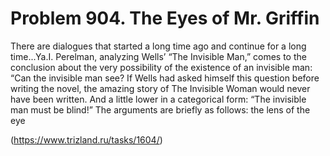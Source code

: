 # Problem 904. The Eyes of Mr. Griffin 

There are dialogues that started a long time ago and continue for a long time...Ya.I. Perelman, analyzing Wells’ “The Invisible Man,” comes to the conclusion about the very possibility of the existence of an invisible man: “Can the invisible man see? If Wells had asked himself this question before writing the novel, the amazing story of The Invisible Woman would never have been written. And a little lower in a categorical form: “The invisible man must be blind!” The arguments are briefly as follows: the lens of the eye

(https://www.trizland.ru/tasks/1604/)